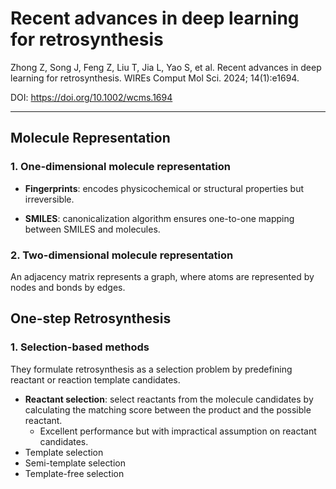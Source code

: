 # Recent advances in deep learning for retrosynthesis

Zhong Z, Song J, Feng Z, Liu T, Jia L, Yao S, et al. Recent advances in deep learning for retrosynthesis. WIREs Comput Mol Sci. 2024; 14(1):e1694.

DOI: https://doi.org/10.1002/wcms.1694

---

## Molecule Representation

### 1. One-dimensional molecule representation

* **Fingerprints**: encodes physicochemical or structural properties but irreversible.

* **SMILES**: canonicalization algorithm ensures one-to-one mapping between SMILES and molecules.

### 2. Two-dimensional molecule representation

An adjacency matrix represents a graph, where atoms are represented by nodes and bonds by edges.

## One-step Retrosynthesis

### 1. Selection-based methods

They formulate retrosynthesis as a selection problem by predefining reactant or reaction template candidates.

* **Reactant selection**: select reactants from the molecule candidates by calculating the matching score between the product and the possible reactant.
  - Excellent performance but with impractical assumption on reactant candidates. 
* Template selection
* Semi-template selection
* Template-free selection
